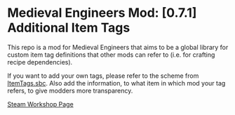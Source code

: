 # Medieval Engineers Mod: [0.7.1] Additional Item Tags
This repo is a mod for Medieval Engineers that aims to be a global library for custom item tag definitions that other mods can refer to (i.e. for crafting recipe dependencies).

If you want to add your own tags, please refer to the scheme from [ItemTags.sbc](https://github.com/gesp-shad/ME-Mod-Additional-Item-Tags/blob/master/Data/ItemTags.sbc).
Also add the information, to what item in which mod your tag refers, to give modders more transparency.

[Steam Workshop Page](https://steamcommunity.com/sharedfiles/filedetails/?id=1963417666)

